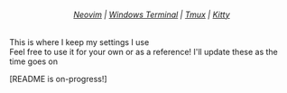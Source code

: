 <h6 align="center">
    <a href="https://github.com/solsteace/dotfiles#neovim">Neovim</a> | 
    <a href="https://github.com/solsteace/dotfiles#windows-terminal-preview">Windows Terminal</a> | 
    <a href="https://github.com/solsteace/dotfiles#tmux">Tmux</a> |
    <a href="https://github.com/solsteace/dotfiles#kitty">Kitty</a>
</h6>

<p>
    This is where I keep my settings I use<br>
    Feel free to use it for your own or as a reference! 
    I'll update these as the time goes on
</p>

\[README is on-progress!\]

